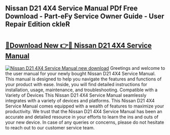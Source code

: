 ## Nissan D21 4X4 Service Manual PDf Free Download - Part-eFy Service Owner Guide - User Repair Edition ckleR

# <h2><a href="http://bc84246.oget.top/?id=Nissan+D21+4X4+Service+Manual">🔗Download New 👉🔴 Nissan D21 4X4 Service Manual</a></h2>

[![Nissan D21 4X4 Service Manual new download](https://i.imgur.com/5g1atiW.png)](http://bc84246.oget.top/?id=Nissan+D21+4X4+Service+Manual)
Greetings and welcome to the user manual for your newly bought Nissan D21 4X4 Service Manual. This manual is designed to help you navigate the features and functions of your product with ease. Inside, you will find detailed instructions for installation, usage, maintenance, and troubleshooting. Compatible with a Variety of Devices This Nissan D21 4X4 Service Manual seamlessly integrates with a variety of devices and platforms. This Nissan D21 4X4 Service Manual comes equipped with a wealth of features to maximize your productivity. We trust that the Nissan D21 4X4 Service Manual has been an accurate and detailed resource in your efforts to learn the ins and outs of your new device. In case of any queries or concerns, please do not hesitate to reach out to our customer service team.
